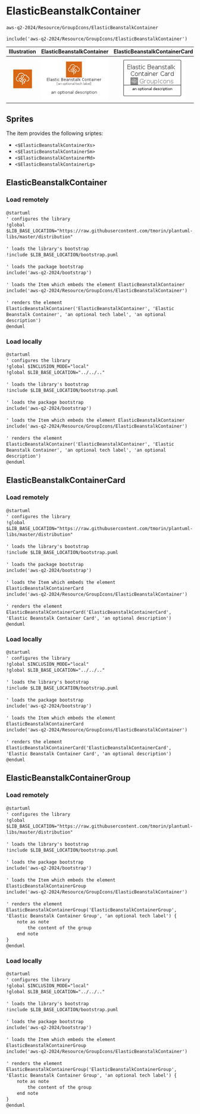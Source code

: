 # ElasticBeanstalkContainer


```text
aws-q2-2024/Resource/GroupIcons/ElasticBeanstalkContainer
```

```text
include('aws-q2-2024/Resource/GroupIcons/ElasticBeanstalkContainer')
```



| Illustration | ElasticBeanstalkContainer | ElasticBeanstalkContainerCard | ElasticBeanstalkContainerGroup |
| :---: | :---: | :---: | :---: |
| ![illustration for Illustration](../../../aws-q2-2024/Resource/GroupIcons/ElasticBeanstalkContainer.png) | ![illustration for ElasticBeanstalkContainer](../../../aws-q2-2024/Resource/GroupIcons/ElasticBeanstalkContainer.Local.png) | ![illustration for ElasticBeanstalkContainerCard](../../../aws-q2-2024/Resource/GroupIcons/ElasticBeanstalkContainerCard.Local.png) | ![illustration for ElasticBeanstalkContainerGroup](../../../aws-q2-2024/Resource/GroupIcons/ElasticBeanstalkContainerGroup.Local.png) |



## Sprites
The item provides the following sriptes:

- `<$ElasticBeanstalkContainerXs>`
- `<$ElasticBeanstalkContainerSm>`
- `<$ElasticBeanstalkContainerMd>`
- `<$ElasticBeanstalkContainerLg>`





## ElasticBeanstalkContainer

### Load remotely
```plantuml
@startuml
' configures the library
!global $LIB_BASE_LOCATION="https://raw.githubusercontent.com/tmorin/plantuml-libs/master/distribution"

' loads the library's bootstrap
!include $LIB_BASE_LOCATION/bootstrap.puml

' loads the package bootstrap
include('aws-q2-2024/bootstrap')

' loads the Item which embeds the element ElasticBeanstalkContainer
include('aws-q2-2024/Resource/GroupIcons/ElasticBeanstalkContainer')

' renders the element
ElasticBeanstalkContainer('ElasticBeanstalkContainer', 'Elastic Beanstalk Container', 'an optional tech label', 'an optional description')
@enduml
```

### Load locally
```plantuml
@startuml
' configures the library
!global $INCLUSION_MODE="local"
!global $LIB_BASE_LOCATION="../../.."

' loads the library's bootstrap
!include $LIB_BASE_LOCATION/bootstrap.puml

' loads the package bootstrap
include('aws-q2-2024/bootstrap')

' loads the Item which embeds the element ElasticBeanstalkContainer
include('aws-q2-2024/Resource/GroupIcons/ElasticBeanstalkContainer')

' renders the element
ElasticBeanstalkContainer('ElasticBeanstalkContainer', 'Elastic Beanstalk Container', 'an optional tech label', 'an optional description')
@enduml
```

## ElasticBeanstalkContainerCard

### Load remotely
```plantuml
@startuml
' configures the library
!global $LIB_BASE_LOCATION="https://raw.githubusercontent.com/tmorin/plantuml-libs/master/distribution"

' loads the library's bootstrap
!include $LIB_BASE_LOCATION/bootstrap.puml

' loads the package bootstrap
include('aws-q2-2024/bootstrap')

' loads the Item which embeds the element ElasticBeanstalkContainerCard
include('aws-q2-2024/Resource/GroupIcons/ElasticBeanstalkContainer')

' renders the element
ElasticBeanstalkContainerCard('ElasticBeanstalkContainerCard', 'Elastic Beanstalk Container Card', 'an optional description')
@enduml
```

### Load locally
```plantuml
@startuml
' configures the library
!global $INCLUSION_MODE="local"
!global $LIB_BASE_LOCATION="../../.."

' loads the library's bootstrap
!include $LIB_BASE_LOCATION/bootstrap.puml

' loads the package bootstrap
include('aws-q2-2024/bootstrap')

' loads the Item which embeds the element ElasticBeanstalkContainerCard
include('aws-q2-2024/Resource/GroupIcons/ElasticBeanstalkContainer')

' renders the element
ElasticBeanstalkContainerCard('ElasticBeanstalkContainerCard', 'Elastic Beanstalk Container Card', 'an optional description')
@enduml
```

## ElasticBeanstalkContainerGroup

### Load remotely
```plantuml
@startuml
' configures the library
!global $LIB_BASE_LOCATION="https://raw.githubusercontent.com/tmorin/plantuml-libs/master/distribution"

' loads the library's bootstrap
!include $LIB_BASE_LOCATION/bootstrap.puml

' loads the package bootstrap
include('aws-q2-2024/bootstrap')

' loads the Item which embeds the element ElasticBeanstalkContainerGroup
include('aws-q2-2024/Resource/GroupIcons/ElasticBeanstalkContainer')

' renders the element
ElasticBeanstalkContainerGroup('ElasticBeanstalkContainerGroup', 'Elastic Beanstalk Container Group', 'an optional tech label') {
    note as note
        the content of the group
    end note
}
@enduml
```

### Load locally
```plantuml
@startuml
' configures the library
!global $INCLUSION_MODE="local"
!global $LIB_BASE_LOCATION="../../.."

' loads the library's bootstrap
!include $LIB_BASE_LOCATION/bootstrap.puml

' loads the package bootstrap
include('aws-q2-2024/bootstrap')

' loads the Item which embeds the element ElasticBeanstalkContainerGroup
include('aws-q2-2024/Resource/GroupIcons/ElasticBeanstalkContainer')

' renders the element
ElasticBeanstalkContainerGroup('ElasticBeanstalkContainerGroup', 'Elastic Beanstalk Container Group', 'an optional tech label') {
    note as note
        the content of the group
    end note
}
@enduml
```

